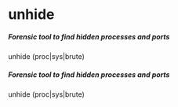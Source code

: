 # unhide

##### Forensic tool to find hidden processes and ports

   unhide  (proc|sys|brute)

##### Forensic tool to find hidden processes and ports

   unhide  (proc|sys|brute)
